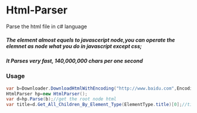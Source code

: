 # Html-Parser
Parse the html file  in c# language
##### The element almost equels to javasceript node,you can operate the elemnet as node what you do in javascript except css;
##### It Parses very fast, 140,000,000 chars per one second


### Usage
``` c#
var b=Downloader.DownloadHtmlWithEncoding("http://www.baidu.com",Encoding.Utf8);
HtmlParser hp=new HtmlParser();
var d=hp.Parse(b);//get the root node html
var title=d.Get_All_Children_By_Element_Type(ElementType.title)[0];//title will be "百度一下，你就知道了"；


